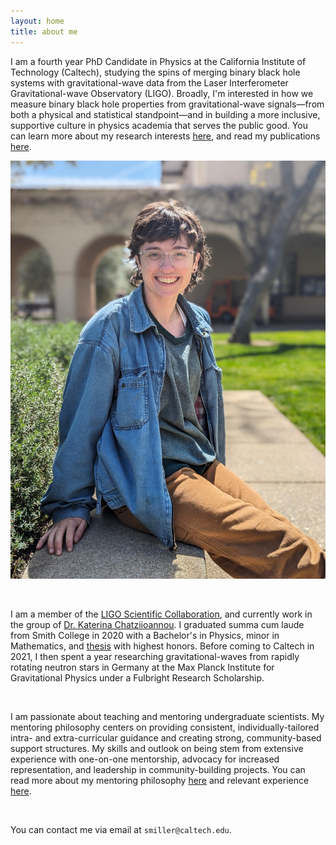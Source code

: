 ```yaml
---
layout: home
title: about me
---
```


I am a fourth year PhD Candidate in Physics at the California Institute of Technology (Caltech), studying the spins of merging binary black hole systems with gravitational-wave data from the Laser Interferometer Gravitational-wave Observatory (LIGO).
Broadly, I'm interested in how we measure binary black hole properties from gravitational-wave signals—from both a physical and statistical standpoint—and in building a more inclusive, supportive culture in physics academia that serves the public good. You can learn more about my research interests [here](/research/), and read my publications [here](/publications/).

![Headshot](SMiller_Photo.JPG)


&nbsp;

I am a member of the [LIGO Scientific Collaboration](https://www.ligo.caltech.edu/), and currently work in the group of [Dr. Katerina Chatziioannou](https://kchatziioannou.github.io/index.html). I graduated summa cum laude from Smith College in 2020 with a Bachelor's in Physics, minor in Mathematics, and [thesis](https://scholarworks.smith.edu/theses/2305/) with highest honors. Before coming to Caltech in 2021, I then spent a year researching gravitational-waves from rapidly rotating neutron stars in Germany at the Max Planck Institute for Gravitational Physics under a Fulbright Research Scholarship. 

&nbsp;

I am passionate about teaching and mentoring undergraduate scientists.
My mentoring philosophy centers on providing consistent, individually-tailored intra- and extra-curricular guidance and creating strong, community-based support structures. My skills and outlook on being stem from extensive experience with one-on-one mentorship, advocacy for increased representation, and leadership in community-building projects. You can read more about my mentoring philosophy [here](/mentoring/2025/04/10/example.html) and relevant experience [here](/teaching-mentoring-outreach/).


&nbsp;

You can contact me via email at `smiller@caltech.edu`.